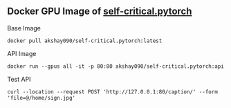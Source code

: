 ## Docker GPU Image of [self-critical.pytorch](https://github.com/ruotianluo/self-critical.pytorch)

Base Image 
```
docker pull akshay090/self-critical.pytorch:latest
```
API Image
```
docker run --gpus all -it -p 80:80 akshay090/self-critical.pytorch:api
```
Test API
```
curl --location --request POST 'http://127.0.0.1:80/caption/' --form 'file=@/home/sign.jpg'
```
